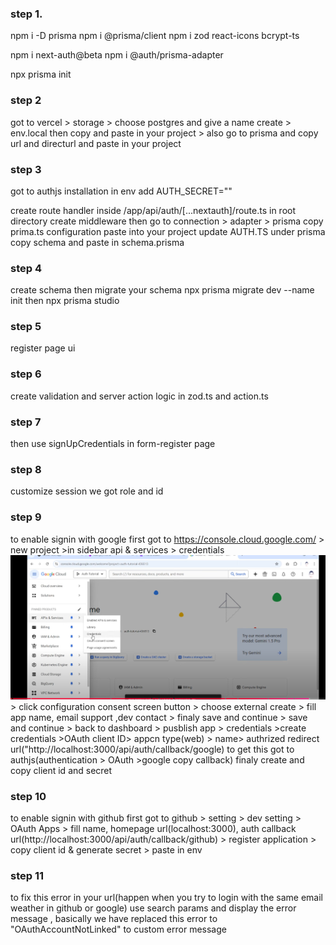 ### step 1.

npm i -D prisma
npm i @prisma/client
npm i zod react-icons bcrypt-ts

npm i next-auth@beta
npm i @auth/prisma-adapter

npx prisma init

### step 2

got to vercel > storage > choose postgres and give a name create > env.local then copy and paste in your project > also go to prisma and copy url and directurl and paste in your project

### step 3

got to authjs installation
in env add AUTH_SECRET=""

create route handler inside /app/api/auth/[...nextauth]/route.ts
in root directory create middleware
then go to connection > adapter > prisma copy prima.ts configuration paste into your project
update AUTH.TS
under prisma copy schema and paste in schema.prisma

### step 4

create schema then migrate your schema
npx prisma migrate dev --name init
then npx prisma studio

### step 5

register page ui

### step 6

create validation and server action logic in zod.ts and action.ts

### step 7

then use signUpCredentials in form-register page

### step 8

customize session we got role and id

### step 9

to enable signin with google first got to https://console.cloud.google.com/ >
new project >in sidebar api & services > credentials ![alt text](image.png) > click configuration consent screen button > choose external create > fill app name, email support ,dev contact > finaly save and continue > save and continue > back to dashboard > pusblish app > credentials >create credentials >OAuth client ID> appcn type(web) > name> authrized redirect url("http://localhost:3000/api/auth/callback/google) to get this got to authjs(authentication > OAuth >google copy callback) finaly create and copy client id and secret

### step 10

to enable signin with github
first got to github > setting > dev setting > OAuth Apps > fill name, homepage url(localhost:3000), auth callback url(http://localhost:3000/api/auth/callback/github) > register application > copy client id & generate secret > paste in env

### step 11
to fix this error in your url(happen when you try to login with the same email weather in github or google) use search params and display the error message , basically we have replaced this error to "OAuthAccountNotLinked" to custom error message